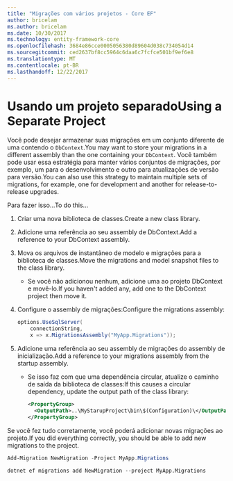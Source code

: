 ```yaml
---
title: "Migrações com vários projetos - Core EF"
author: bricelam
ms.author: bricelam
ms.date: 10/30/2017
ms.technology: entity-framework-core
ms.openlocfilehash: 3684e86cce0005056380d89604d038c734054d14
ms.sourcegitcommit: ced2637bf8cc5964c6daa6c7fcfce501bf9ef6e8
ms.translationtype: MT
ms.contentlocale: pt-BR
ms.lasthandoff: 12/22/2017
---
```

<a name="using-a-separate-project"></a><span data-ttu-id="6feeb-102">Usando um projeto separado</span><span class="sxs-lookup"><span data-stu-id="6feeb-102">Using a Separate Project</span></span>
========================
<span data-ttu-id="6feeb-103">Você pode desejar armazenar suas migrações em um conjunto diferente de uma contendo o `DbContext`.</span><span class="sxs-lookup"><span data-stu-id="6feeb-103">You may want to store your migrations in a different assembly than the one containing your `DbContext`.</span></span> <span data-ttu-id="6feeb-104">Você também pode usar essa estratégia para manter vários conjuntos de migrações, por exemplo, um para o desenvolvimento e outro para atualizações de versão para versão.</span><span class="sxs-lookup"><span data-stu-id="6feeb-104">You can also use this strategy to maintain multiple sets of migrations, for example, one for development and another for release-to-release upgrades.</span></span>

<span data-ttu-id="6feeb-105">Para fazer isso...</span><span class="sxs-lookup"><span data-stu-id="6feeb-105">To do this...</span></span>

1. <span data-ttu-id="6feeb-106">Criar uma nova biblioteca de classes.</span><span class="sxs-lookup"><span data-stu-id="6feeb-106">Create a new class library.</span></span>

2. <span data-ttu-id="6feeb-107">Adicione uma referência ao seu assembly de DbContext.</span><span class="sxs-lookup"><span data-stu-id="6feeb-107">Add a reference to your DbContext assembly.</span></span>

3. <span data-ttu-id="6feeb-108">Mova os arquivos de instantâneo de modelo e migrações para a biblioteca de classes.</span><span class="sxs-lookup"><span data-stu-id="6feeb-108">Move the migrations and model snapshot files to the class library.</span></span>
   * <span data-ttu-id="6feeb-109">Se você não adicionou nenhum, adicione uma ao projeto DbContext e movê-lo.</span><span class="sxs-lookup"><span data-stu-id="6feeb-109">If you haven't added any, add one to the DbContext project then move it.</span></span>

4. <span data-ttu-id="6feeb-110">Configure o assembly de migrações:</span><span class="sxs-lookup"><span data-stu-id="6feeb-110">Configure the migrations assembly:</span></span>

   ``` csharp
   options.UseSqlServer(
       connectionString,
       x => x.MigrationsAssembly("MyApp.Migrations"));
   ```

5. <span data-ttu-id="6feeb-111">Adicione uma referência ao seu assembly de migrações do assembly de inicialização.</span><span class="sxs-lookup"><span data-stu-id="6feeb-111">Add a reference to your migrations assembly from the startup assembly.</span></span>
   * <span data-ttu-id="6feeb-112">Se isso faz com que uma dependência circular, atualize o caminho de saída da biblioteca de classes:</span><span class="sxs-lookup"><span data-stu-id="6feeb-112">If this causes a circular dependency, update the output path of the class library:</span></span>

     ``` xml
     <PropertyGroup>
       <OutputPath>..\MyStarupProject\bin\$(Configuration)\</OutputPath>
     </PropertyGroup>
     ```

<span data-ttu-id="6feeb-113">Se você fez tudo corretamente, você poderá adicionar novas migrações ao projeto.</span><span class="sxs-lookup"><span data-stu-id="6feeb-113">If you did everything correctly, you should be able to add new migrations to the project.</span></span>

``` powershell
Add-Migration NewMigration -Project MyApp.Migrations
```
``` Console
dotnet ef migrations add NewMigration --project MyApp.Migrations
```

